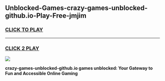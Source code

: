 
## Unblocked-Games-crazy-games-unblocked-github.io-Play-Free-jmjim
<h3>
<a href="https://premium76.site?title=crazy-games-unblocked-github.io&ref=20M">CLICK TO PLAY</a></h3>
<hr>

<h3>
<a href="https://premium76.site?title=crazy-games-unblocked-github.io&ref=20M">CLICK 2 PLAY</a>
  
</h3>

<a href="https://premium76.site?title=crazy-games-unblocked-github.io&ref=19M"><img src="https://clearcache.store/games.png"></a>


**crazy-games-unblocked-github.io games unblocked: Your Gateway to Fun and Accessible Online Gaming**
